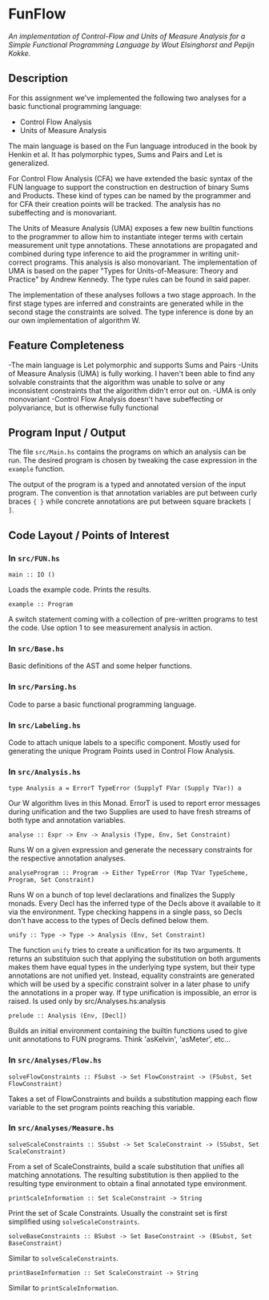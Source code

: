 # FunFlow

*An implementation of Control-Flow and Units of Measure Analysis for a Simple Functional Programming Language by Wout Elsinghorst and Pepijn Kokke.*

## Description

For this assignment we've implemented the following two analyses for a basic 
functional programming language:

 - Control Flow Analysis
 - Units of Measure Analysis
 
The main language is based on the Fun language introduced in the book by Henkin et al. It has polymorphic
types, Sums and Pairs and Let is generalized.

For Control Flow Analysis (CFA) we have extended the basic syntax of the FUN language 
to support the construction en destruction of binary Sums and Products. These kind of 
types can be named by the programmer and for CFA their creation points will be tracked.
The analysis has no subeffecting and is monovariant.

The Units of Measure Analysis (UMA) exposes a few new builtin functions to the programmer to
allow him to instantiate integer terms with certain measurement unit type annotations. 
These annotations are propagated and combined during type inference to aid the programmer
in writing unit-correct programs. This analysis is also monovariant. The implementation of
UMA is based on the paper "Types for Units-of-Measure: Theory and Practice" by Andrew Kennedy.
The type rules can be found in said paper.

The implementation of these analyses follows a two stage approach. In the first stage
types are inferred and constraints are generated while in the second stage the constraints
are solved. The type inference is done by an our own implementation of algorithm W.

## Feature Completeness
  -The main language is Let polymorphic and supports Sums and Pairs
  -Units of Measure Analysis (UMA) is fully working. I haven't been able to find any solvable 
   constraints that the algorithm was unable to solve or any inconsistent constraints that 
   the algorithm didn't error out on.
  -UMA is only monovariant
  -Control Flow Analysis doesn't have subeffecting or polyvariance, but is otherwise fully functional


## Program Input / Output

The file `src/Main.hs` contains the programs on which an analysis can be run. The desired program
is chosen by tweaking the case expression in the `example` function. 

The output of the program is a typed and annotated version of the input program. The convention is
that annotation variables are put between curly braces `{ }` while concrete annotations are put
between square brackets `[ ]`.

## Code Layout / Points of Interest

### In `src/FUN.hs`

  `main :: IO ()`

Loads the example code. Prints the results.
  
  `example :: Program`

A switch statement coming with a collection of pre-written programs to test the code.
Use option 1 to see measurement analysis in action.

### In `src/Base.hs`
Basic definitions of the AST and some helper functions.
    
### In `src/Parsing.hs`
Code to parse a basic functional programming language. 
  
### In `src/Labeling.hs`
Code to attach unique labels to a specific component. Mostly used for 
generating the unique Program Points used in Control Flow Analysis.

### In `src/Analysis.hs`

  `type Analysis a = ErrorT TypeError (SupplyT FVar (Supply TVar)) a`

  Our W algorithm lives in this Monad. ErrorT is used to report error messages 
during unification and the two Supplies are used to have fresh streams of both
type and annotation variables.

  `analyse :: Expr -> Env -> Analysis (Type, Env, Set Constraint)`

Runs W on a given expression and generate the necessary constraints
for the respective annotation analyses.

  `analyseProgram :: Program -> Either TypeError (Map TVar TypeScheme, Program, Set Constraint)`

Runs W on a bunch of top level declarations and finalizes the Supply monads. Every Decl
has the inferred type of the Decls above it available to it via the environment. Type 
checking happens in a single pass, so Decls don't have access to the types of Decls 
defined below them.
  
  `unify :: Type -> Type -> Analysis (Env, Set Constraint)`

The function `unify` tries to create a unification for its two arguments. It returns
an substituion such that applying the substitution on both arguments makes them have
equal types in the underlying type system, but their type annotations are not unified
yet. Instead, equality constraints are generated which will be used by a specific 
constraint solver in a later phase to unify the annotations in a proper way. If type
unification is impossible, an error is raised. Is used only by src/Analyses.hs:analysis
  
  `prelude :: Analysis (Env, [Decl])`

Builds an initial environment containing the builtin functions used to give unit
annotations to FUN programs. Think 'asKelvin', 'asMeter', etc...
  
### In `src/Analyses/Flow.hs`

  `solveFlowConstraints :: FSubst -> Set FlowConstraint -> (FSubst, Set FlowConstraint)`

Takes a set of FlowConstraints and builds a substitution mapping each flow variable to the set
program points reaching this variable.

### In `src/Analyses/Measure.hs`

  `solveScaleConstraints :: SSubst -> Set ScaleConstraint -> (SSubst, Set ScaleConstraint)`

From a set of ScaleConstraints, build a scale substitution that unifies all matching annotations.
The resulting substitution is then applied to the resulting type environment to obtain a
final annotated type environment.  
  
  `printScaleInformation :: Set ScaleConstraint -> String`

Print the set of Scale Constraints. Usually the constraint set is first simplified using
`solveScaleConstraints`.
  
  `solveBaseConstraints :: BSubst -> Set BaseConstraint -> (BSubst, Set BaseConstraint)`

Similar to `solveScaleConstraints`.
  
  `printBaseInformation :: Set ScaleConstraint -> String`

Similar to `printScaleInformation`.
